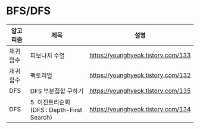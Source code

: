 # BFS/DFS 
|알고리즘|제목|설명|
|------|---|---|
|재귀함수|피보나치 수열|https://younghyeok.tistory.com/133|
|재귀함수|팩토리얼|https://younghyeok.tistory.com/132|
|DFS|DFS 부분집합 구하기|https://younghyeok.tistory.com/135|
|DFS|5. 이진트리순회(DFS : Depth-First Search)|https://younghyeok.tistory.com/134|
